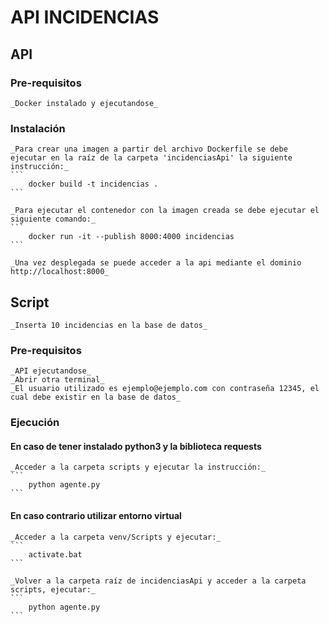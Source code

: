 # API INCIDENCIAS

## API

### Pre-requisitos
	_Docker instalado y ejecutandose_

### Instalación

	_Para crear una imagen a partir del archivo Dockerfile se debe ejecutar en la raíz de la carpeta 'incidenciasApi' la siguiente instrucción:_
	```
		docker build -t incidencias .
	```

	_Para ejecutar el contenedor con la imagen creada se debe ejecutar el siguiente comando:_
	```
		docker run -it --publish 8000:4000 incidencias
	```

	_Una vez desplegada se puede acceder a la api mediante el dominio http://localhost:8000_
	
## Script

	_Inserta 10 incidencias en la base de datos_

### Pre-requisitos
	_API ejecutandose_
	_Abrir otra terminal_
	_El usuario utilizado es ejemplo@ejemplo.com con contraseña 12345, el cual debe existir en la base de datos_

### Ejecución

#### En caso de tener instalado python3 y la biblioteca requests
	_Acceder a la carpeta scripts y ejecutar la instrucción:_
	```
		python agente.py
	```

#### En caso contrario utilizar entorno virtual
	_Acceder a la carpeta venv/Scripts y ejecutar:_
	```
		activate.bat
	```

	_Volver a la carpeta raíz de incidenciasApi y acceder a la carpeta scripts, ejecutar:_
	```
		python agente.py
	```
